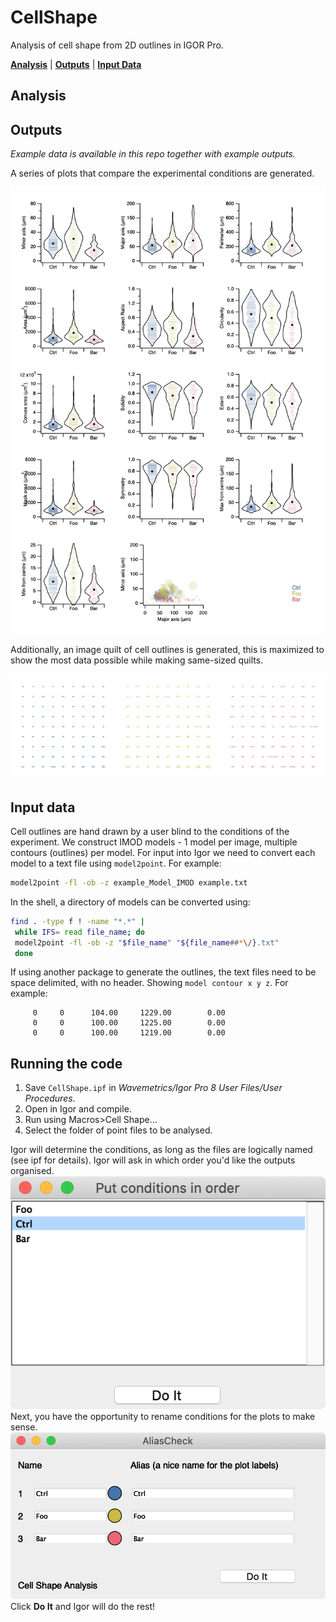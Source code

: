 # CellShape

Analysis of cell shape from 2D outlines in IGOR Pro.

[**Analysis**](#analysis) | [**Outputs**](#outputs) | [**Input Data**](#input-data)

## Analysis


## Outputs

*Example data is available in this repo together with example outputs.*

A series of plots that compare the experimental conditions are generated.

![img](img/output1.png?raw=true "image")

Additionally, an image quilt of cell outlines is generated, this is maximized to show the most data possible while making same-sized quilts.

![img](img/output2.png?raw=true "image")

## Input data

Cell outlines are hand drawn by a user blind to the conditions of the experiment.
We construct IMOD models - 1 model per image, multiple contours (outlines) per model.
For input into Igor we need to convert each model to a text file using `model2point`.
For example:

```bash
model2point -fl -ob -z example_Model_IMOD example.txt
```

In the shell, a directory of models can be converted using:

```bash
find . -type f ! -name "*.*" |
 while IFS= read file_name; do
 model2point -fl -ob -z "$file_name" "${file_name##*\/}.txt"
 done
```

If using another package to generate the outlines, the text files need to be space delimited, with no header.
Showing `model contour x y z`.
For example:

```
     0     0      104.00     1229.00        0.00
     0     0      100.00     1225.00        0.00
     0     0      100.00     1219.00        0.00
```

## Running the code

1. Save `CellShape.ipf` in *Wavemetrics/Igor Pro 8 User Files/User Procedures*.
2. Open in Igor and compile.
3. Run using Macros>Cell Shape...
4. Select the folder of point files to be analysed.

Igor will determine the conditions, as long as the files are logically named (see ipf for details).
Igor will ask in which order you'd like the outputs organised.
![img](img/inOrder.png?raw=true "image")
Next, you have the opportunity to rename conditions for the plots to make sense.
![img](img/aliasCheck.png?raw=true "image")
Click **Do It** and Igor will do the rest!